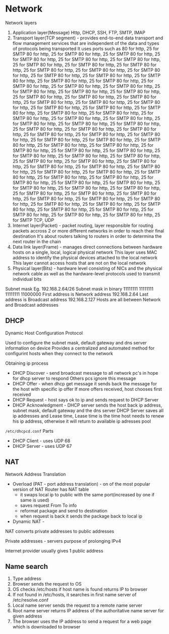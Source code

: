 # Network

Network layers
1. Application layer(Message)
   Http, DHCP, SSH, FTP, SMTP, IMAP
2. Transport layer(TCP segment) - provides end-to-end data transport and flow management services that are independent of the data and types of protocols being transported
   It uses ports such as 80 for http, 25 for SMTP 80 for http, 25 for SMTP 80 for http, 25 for SMTP 80 for http, 25 for SMTP 80 for http, 25 for SMTP 80 for http, 25 for SMTP 80 for http, 25 for SMTP 80 for http, 25 for SMTP 80 for http, 25 for SMTP 80 for http, 25 for SMTP 80 for http, 25 for SMTP 80 for http, 25 for SMTP 80 for http, 25 for SMTP 80 for http, 25 for SMTP 80 for http, 25 for SMTP 80 for http, 25 for SMTP 80 for http, 25 for SMTP 80 for http, 25 for SMTP 80 for http, 25 for SMTP 80 for http, 25 for SMTP 80 for http, 25 for SMTP 80 for http, 25 for SMTP 80 for http, 25 for SMTP 80 for http, 25 for SMTP 80 for http, 25 for SMTP 80 for http, 25 for SMTP 80 for http, 25 for SMTP 80 for http, 25 for SMTP 80 for http, 25 for SMTP 80 for http, 25 for SMTP 80 for http, 25 for SMTP 80 for http, 25 for SMTP 80 for http, 25 for SMTP 80 for http, 25 for SMTP 80 for http, 25 for SMTP 80 for http, 25 for SMTP 80 for http, 25 for SMTP 80 for http, 25 for SMTP 80 for http, 25 for SMTP 80 for http, 25 for SMTP 80 for http, 25 for SMTP 80 for http, 25 for SMTP 80 for http, 25 for SMTP 80 for http, 25 for SMTP 80 for http, 25 for SMTP 80 for http, 25 for SMTP 80 for http, 25 for SMTP 80 for http, 25 for SMTP 80 for http, 25 for SMTP 80 for http, 25 for SMTP 80 for http, 25 for SMTP 80 for http, 25 for SMTP 80 for http, 25 for SMTP 80 for http, 25 for SMTP 80 for http, 25 for SMTP 80 for http, 25 for SMTP 80 for http, 25 for SMTP 80 for http, 25 for SMTP 80 for http, 25 for SMTP 80 for http, 25 for SMTP 80 for http, 25 for SMTP 80 for http, 25 for SMTP 80 for http, 25 for SMTP 80 for http, 25 for SMTP 80 for http, 25 for SMTP 80 for http, 25 for SMTP 80 for http, 25 for SMTP 80 for http, 25 for SMTP 80 for http, 25 for SMTP 80 for http, 25 for SMTP 80 for http, 25 for SMTP 80 for http, 25 for SMTP 80 for http, 25 for SMTP 80 for http, 25 for SMTP 80 for http, 25 for SMTP 80 for http, 25 for SMTP 80 for http, 25 for SMTP 80 for http, 25 for SMTP 80 for http, 25 for SMTP 80 for http, 25 for SMTP 80 for http, 25 for SMTP 80 for http, 25 for SMTP 80 for http, 25 for SMTP 80 for http, 25 for SMTP 80 for http, 25 for SMTP 80 for http, 25 for SMTP 80 for http, 25 for SMTP 80 for http, 25 for SMTP 80 for http, 25 for SMTP 
   TCP, UDP
3. Internet layer(Packet) - packet routing, layer responsible for routing packets accross 2 or more different networks in order to reach their final destination
   It's about routers talking to routers in order to determina the next router in the chain
4. Data link layer(Frame) - manages direct connections between hardware hosts on a single, local, logical physical network
   This layer uses MAC address to identify the physical devices attached to the local network
   This layer cannot access hosts that are not on the local network
5. Physical layer(Bits) - hardware level consisting of NICs and the physical network cable as well as the hardware-level protocols used to transmit individual bits

Subnet mask
Eg. 192.168.2.64/26
Subnet mask in binary
11111111 11111111 11111111 11000000
First address is Network address 192.168.2.64
Last address is Broadcast address 192.168.2.127
Hosts are all between Network and Broadcast addresses

## DHCP
Dynamic Host Configuration Protocol

Used to configure the subnet mask, default gateway and dns server information on device
Provides a centralized and automated method for configurint hosts when they connect to the network

Obtaining ip process
* DHCP Discover - send broadcast message to all network pc's in hope for dhcp server to respond
  Others pcs ignore this message
* DHCP Offer - when dhcp get message it sends back the message for the host with specific ip offer
  If more offers received, host chooses first received
* DHCP Request - host says ok to ip and sends request to DHCP Server
* DHCP Acknowledgment - DHCP server sends the host back ip address, subnet mask, default gateway and the dns server
  DHCP Server saves all ip addresses and Lease time, Lease time is the time host needs to renew his ip
  address, otherwise it will return to available ip adresses pool

`/etc/dhcpcd.conf` 
Parts
* DHCP Client - uses UDP 68
* DHCP Server - uses UDP 67

## NAT
Network Address Translation

* Overload (PAT - port address translation) - on of the most popular version of NAT
  Router has NAT table
	* it swaps local ip to public with the same port(increased by one if same is used)
	* saves request From To info
	* reformat package and send to destination
	* when request is back it sends the package back to local ip
* Dynamic NAT - 

NAT converts private addresses to public addresses

Private addresses - servers purpose of prolonging IPv4

Internet provider usually gives 1 public address

## Name search

1. Type address
2. Browser sends the request to OS
3. OS checks /etc/hosts if host name is found returns IP to browser
4. If not found in /etc/hosts, it searches in first name server of /etc/resolve.conf
5. Local name server sends the request to a remote name server
6. Root name server returns IP address of the authoritative name server for given address
7. The browser uses the IP address to send a request for a web page which  is downloaded to browser

